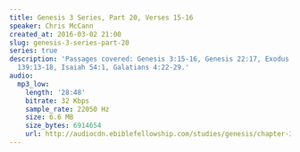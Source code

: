 ```yaml
---
title: Genesis 3 Series, Part 20, Verses 15-16
speaker: Chris McCann
created_at: 2016-03-02 21:00
slug: genesis-3-series-part-20
series: true
description: 'Passages covered: Genesis 3:15-16, Genesis 22:17, Exodus 32:13, Psalm
  139:13-18, Isaiah 54:1, Galatians 4:22-29.'
audio:
  mp3_low:
    length: '28:48'
    bitrate: 32 Kbps
    sample_rate: 22050 Hz
    size: 6.6 MB
    size_bytes: 6914654
    url: http://audiocdn.ebiblefellowship.com/studies/genesis/chapter-3/2016.03.02_McCann_-_Genesis_3_Series_Part_20.mp3
---
```

